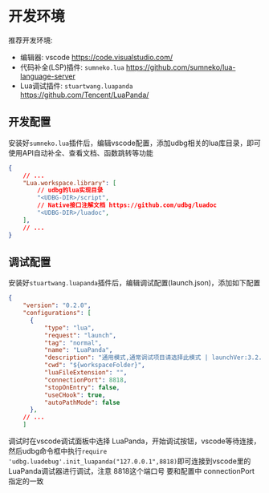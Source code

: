 
# 开发环境

推荐开发环境:
- 编辑器: vscode https://code.visualstudio.com/
- 代码补全(LSP)插件: `sumneko.lua` https://github.com/sumneko/lua-language-server
- Lua调试插件: `stuartwang.luapanda` https://github.com/Tencent/LuaPanda/

## 开发配置

安装好`sumneko.lua`插件后，编辑vscode配置，添加udbg相关的lua库目录，即可使用API自动补全、查看文档、函数跳转等功能

```json
{
    // ...
    "Lua.workspace.library": [
        // udbg的lua实现目录
        "<UDBG-DIR>/script",
        // Native接口注解文档 https://github.com/udbg/luadoc
        "<UDBG-DIR>/luadoc",
    ],
    // ...
}
```

## 调试配置

安装好`stuartwang.luapanda`插件后，编辑调试配置(launch.json)，添加如下配置

```json
{
    "version": "0.2.0",
    "configurations": [
      {
          "type": "lua",
          "request": "launch",
          "tag": "normal",
          "name": "LuaPanda",
          "description": "通用模式,通常调试项目请选择此模式 | launchVer:3.2.0",
          "cwd": "${workspaceFolder}",
          "luaFileExtension": "",
          "connectionPort": 8818,
          "stopOnEntry": false,
          "useCHook": true,
          "autoPathMode": false
      },
    // ...
    ]
```

调试时在vscode调试面板中选择 LuaPanda，开始调试按钮，vscode等待连接，然后udbg命令框中执行`require 'udbg.luadebug'.init_luapanda("127.0.0.1",8818)`即可连接到vscode里的LuaPanda调试器进行调试，注意 8818这个端口号 要和配置中 connectionPort 指定的一致